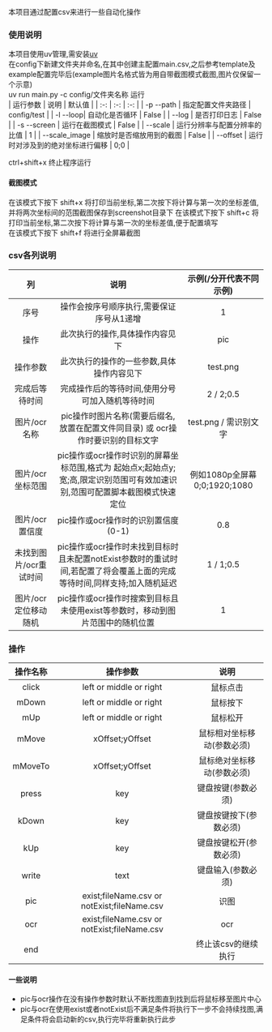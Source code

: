本项目通过配置csv来进行一些自动化操作

### 使用说明
本项目使用uv管理,需安装[uv](https://docs.astral.sh/uv/)     
在config下新建文件夹并命名,在其中创建主配置main.csv,之后参考template及example配置完毕后(example图片名格式皆为用自带截图模式截图,图片仅保留一个示意)     
uv run main.py -c config/文件夹名称 运行        
| 运行参数 | 说明 | 默认值 |
| :-: | :-: | :-: |
| -p --path | 指定配置文件夹路径 | config/test |
| -l --loop| 自动化是否循环 | False |
| --log | 是否打印日志 | False |
| -s --screen | 运行在截图模式 | False |
| --scale | 运行分辨率与配置分辨率的比值 | 1 |
| --scale_image | 缩放时是否缩放用到的截图 | False |
| --offset | 运行时对涉及到的绝对坐标进行偏移 | 0;0 |

ctrl+shift+x 终止程序运行
#### 截图模式
在该模式下按下 shift+x 将打印当前坐标,第二次按下将计算与第一次的坐标差值,并将两次坐标间的范围截图保存到screenshot目录下 
在该模式下按下 shift+c 将打印当前坐标,第二次按下将计算与第一次的坐标差值,便于配置填写   
在该模式下按下 shift+f 将进行全屏幕截图     

### csv各列说明
| 列 | 说明 | 示例(/分开代表不同示例) |
| :-: | :-: | :-: |
| 序号 | 操作会按序号顺序执行,需要保证序号从1递增 | 1 |
| 操作 | 此次执行的操作,具体操作内容见下 | pic |
| 操作参数 | 此次执行的操作的一些参数,具体操作内容见下 | test.png |
| 完成后等待时间 | 完成操作后的等待时间,使用分号可加入随机等待时间 | 2 / 2;0.5 |
| 图片/ocr名称 | pic操作时图片名称(需要后缀名,放置在配置文件同目录) 或 ocr操作时要识别的目标文字 | test.png / 需识别文字 |
| 图片/ocr坐标范围 | pic操作或ocr操作时识别的屏幕坐标范围,格式为 起始点x;起始点y;宽;高,限定识别范围可有效加速识别,范围可配置脚本截图模式快速定位 | 例如1080p全屏幕0;0;1920;1080 |
| 图片/ocr置信度 | pic操作或ocr操作时的识别置信度(0-1) | 0.8 |
| 未找到图片/ocr重试时间 | pic操作或ocr操作时未找到目标时且未配置notExist参数时的重试时间,若配置了将会覆盖上面的完成等待时间,同样支持;加入随机延迟 | 1 / 1;0.5 |
| 图片/ocr定位移动随机 | pic操作或ocr操作时搜索到目标且未使用exist等参数时，移动到图片范围中的随机位置 | 1 |

### 操作
| 操作名称 | 操作参数 | 说明 |
| :-: | :-: | :-: |
|click| left or middle or right | 鼠标点击 |
|mDown| left or middle or right | 鼠标按下 |
|mUp| left or middle or right | 鼠标松开 |
|mMove| xOffset;yOffset | 鼠标相对坐标移动(参数必须) |
|mMoveTo| xOffset;yOffset | 鼠标绝对坐标移动(参数必须) |
|press| key | 键盘按键(参数必须) |
|kDown| key | 键盘按键按下(参数必须) |
|kUp| key | 键盘按键松开(参数必须) |
|write| text | 键盘输入(参数必须) |
|pic| exist;fileName.csv or notExist;fileName.csv  | 识图 |
|ocr| exist;fileName.csv or notExist;fileName.csv  | ocr |
|end|   | 终止该csv的继续执行 |

#### 一些说明
* pic与ocr操作在没有操作参数时默认不断找图直到找到后将鼠标移至图片中心
* pic与ocr在使用exist或者notExist后不满足条件将执行下一步不会持续找图,满足条件将会启动新的csv,执行完毕将重新执行此步
